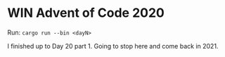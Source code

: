 # WIN Advent of Code 2020

Run: ```cargo run --bin <dayN> ```

I finished up to Day 20 part 1. Going to stop here and come back in 2021.
